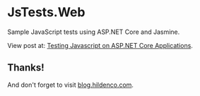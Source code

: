 # JsTests.Web
Sample JavaScript tests using ASP.NET Core and Jasmine.

View post at: [Testing Javascript on ASP.NET Core Applications](https://blog.hildenco.com/2018/04/testing-javascript-on-aspnet-core.html).

## Thanks!
And don't forget to visit [blog.hildenco.com](https://blog.hildenco.com).

